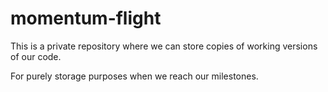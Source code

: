 # momentum-flight

This is a private repository where we can store copies of working versions of our code. 

For purely storage purposes when we reach our milestones.
